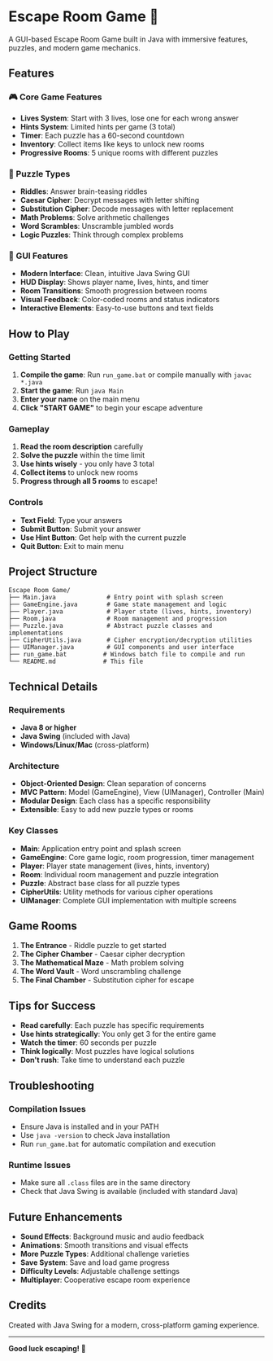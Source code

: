 # Escape Room Game 🚪

A GUI-based Escape Room Game built in Java with immersive features, puzzles, and modern game mechanics.

## Features

### 🎮 Core Game Features
- **Lives System**: Start with 3 lives, lose one for each wrong answer
- **Hints System**: Limited hints per game (3 total)
- **Timer**: Each puzzle has a 60-second countdown
- **Inventory**: Collect items like keys to unlock new rooms
- **Progressive Rooms**: 5 unique rooms with different puzzles

### 🧩 Puzzle Types
- **Riddles**: Answer brain-teasing riddles
- **Caesar Cipher**: Decrypt messages with letter shifting
- **Substitution Cipher**: Decode messages with letter replacement
- **Math Problems**: Solve arithmetic challenges
- **Word Scrambles**: Unscramble jumbled words
- **Logic Puzzles**: Think through complex problems

### 🎨 GUI Features
- **Modern Interface**: Clean, intuitive Java Swing GUI
- **HUD Display**: Shows player name, lives, hints, and timer
- **Room Transitions**: Smooth progression between rooms
- **Visual Feedback**: Color-coded rooms and status indicators
- **Interactive Elements**: Easy-to-use buttons and text fields

## How to Play

### Getting Started
1. **Compile the game**: Run `run_game.bat` or compile manually with `javac *.java`
2. **Start the game**: Run `java Main`
3. **Enter your name** on the main menu
4. **Click "START GAME"** to begin your escape adventure

### Gameplay
1. **Read the room description** carefully
2. **Solve the puzzle** within the time limit
3. **Use hints wisely** - you only have 3 total
4. **Collect items** to unlock new rooms
5. **Progress through all 5 rooms** to escape!

### Controls
- **Text Field**: Type your answers
- **Submit Button**: Submit your answer
- **Use Hint Button**: Get help with the current puzzle
- **Quit Button**: Exit to main menu

## Project Structure

```
Escape Room Game/
├── Main.java              # Entry point with splash screen
├── GameEngine.java        # Game state management and logic
├── Player.java            # Player state (lives, hints, inventory)
├── Room.java              # Room management and progression
├── Puzzle.java            # Abstract puzzle classes and implementations
├── CipherUtils.java       # Cipher encryption/decryption utilities
├── UIManager.java         # GUI components and user interface
├── run_game.bat          # Windows batch file to compile and run
└── README.md             # This file
```

## Technical Details

### Requirements
- **Java 8 or higher**
- **Java Swing** (included with Java)
- **Windows/Linux/Mac** (cross-platform)

### Architecture
- **Object-Oriented Design**: Clean separation of concerns
- **MVC Pattern**: Model (GameEngine), View (UIManager), Controller (Main)
- **Modular Design**: Each class has a specific responsibility
- **Extensible**: Easy to add new puzzle types or rooms

### Key Classes
- **Main**: Application entry point and splash screen
- **GameEngine**: Core game logic, room progression, timer management
- **Player**: Player state management (lives, hints, inventory)
- **Room**: Individual room management and puzzle integration
- **Puzzle**: Abstract base class for all puzzle types
- **CipherUtils**: Utility methods for various cipher operations
- **UIManager**: Complete GUI implementation with multiple screens

## Game Rooms

1. **The Entrance** - Riddle puzzle to get started
2. **The Cipher Chamber** - Caesar cipher decryption
3. **The Mathematical Maze** - Math problem solving
4. **The Word Vault** - Word unscrambling challenge
5. **The Final Chamber** - Substitution cipher for escape

## Tips for Success

- **Read carefully**: Each puzzle has specific requirements
- **Use hints strategically**: You only get 3 for the entire game
- **Watch the timer**: 60 seconds per puzzle
- **Think logically**: Most puzzles have logical solutions
- **Don't rush**: Take time to understand each puzzle

## Troubleshooting

### Compilation Issues
- Ensure Java is installed and in your PATH
- Use `java -version` to check Java installation
- Run `run_game.bat` for automatic compilation and execution

### Runtime Issues
- Make sure all `.class` files are in the same directory
- Check that Java Swing is available (included with standard Java)

## Future Enhancements

- **Sound Effects**: Background music and audio feedback
- **Animations**: Smooth transitions and visual effects
- **More Puzzle Types**: Additional challenge varieties
- **Save System**: Save and load game progress
- **Difficulty Levels**: Adjustable challenge settings
- **Multiplayer**: Cooperative escape room experience

## Credits

Created with Java Swing for a modern, cross-platform gaming experience.

---

**Good luck escaping! 🎯**
